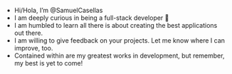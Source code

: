 - Hi/Hola, I’m @SamuelCasellas
- I am deeply curious in being a full-stack developer 💪
- I am humbled to learn all there is about creating the best applications out there.
- I am willing to give feedback on your projects. Let me know where I can improve, too.
- Contained within are my greatest works in development, but remember, my best is yet to come! 

<!---
SamuelCasellas/SamuelCasellas is a ✨ special ✨ repository because its `README.md` (this file) appears on your GitHub profile.
You can click the Preview link to take a look at your changes.
--->
